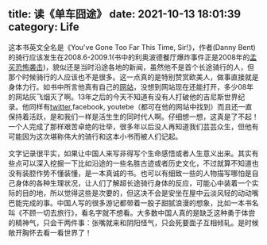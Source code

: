 title: 读《单车囧途》
date: 2021-10-13 18:01:39
category: Life
---

这本书英文全名是《You've Gone Too Far This Time, Sir!》，作者(Danny Bent)的骑行应该发生在2008.6-2009.1(书中的利奥波德餐厅爆炸事件正是2008年的[孟买恐怖袭击](https://baike.baidu.com/item/%E5%AD%9F%E4%B9%B0%E6%81%90%E6%80%96%E8%A2%AD%E5%87%BB/10589512))，貌似还是当时沿途各地的新闻，虽然他不是首个长途骑行的人，但那个时候骑行的人应该也不是很多。这一点真的是特别赞赏欧美人，做事直接就是身体力行。如书中所言他真有自己的[网站](https://www.dannybent.com)，没想到网站现在还能打开，多少08年的网站灰飞烟灭了啊。13年之后的今天不知道有没有人打破他的吉尼斯世界纪录。他同样有[twitter](https://twitter.com/dannybent),facebook, youtebe（都可在他的网站中找到）而且还一直保持着活跃，是和我们一样是活生生的同时代人啊。仔细想一想，这真是了不起！一个人完成了那样艰苦卓绝的壮举，很多年以后没人再知道我们芸芸众生，但他有可能因为这次堪称伟大的骑行和这本小书而被人们记起。

文字记录很平实，如果让中国人来写非得写个生命感悟或者人生意义出来。其实有些点可以深入挖掘一下比如沿途的一些名胜古迹或者历史文化，不过就算不知道也没有装腔作势不懂装懂，是一本真诚的书。也可以有细致一些的人物描写哪怕是自己身体的各种生理状况，让人们了解超长途骑行身体的反应，可能心中装着一个实际的目的地，所以觉得这些是次要的，但这决不会是安坐在屋中云淡风轻的动动嘴巴能完成的事。中国人写的很多游记都带着一股子甜腻浪漫的想象，比如一本书名叫《不顾一切去旅行》，看名字就不想看。大多数中国人真的是缺乏这种勇于体尝的精神气，只会干两件事：张嘴就来和阴阳怪气，只会死要面子互相倾轧。是时候敞开胸怀去看一看世界了！
